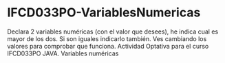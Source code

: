 # IFCD033PO-VariablesNumericas
Declara 2 variables numéricas (con el valor que desees), he indica cual es mayor de los dos. Si son iguales indicarlo también. Ves cambiando los valores para comprobar que funciona. 
Actividad Optativa para el curso IFCD033PO JAVA. Variables numéricas
